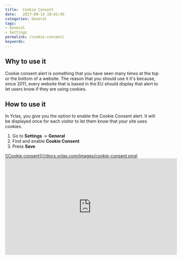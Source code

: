 ```yaml
---
title:  Cookie Consent
date:   2017-09-14 18:41:45
categories: General
tags: 
- General
- Settings
permalink: /cookie-consent/
keywords: 
---
```

## Why to use it

Cookie consent alert is something that you have seen many times at the top or the bottom of a website. The reason that you should use it it's because, since 2011, every website that is based in the EU should display that alert to let users know if they are using cookies. 

## How to use it

In Yclas, you give you the option to enable the Cookie Consent alert. It will be displayed once for each visitor to let them know that your site uses cookies.

1. Go to **Settings** -> **General**
2. Find and enable **Cookie Consent**
3. Press **Save**

<a href="//docs.yclas.com/images/2-step-sms.png" class="thumbnail gallery-item" data-gallery>
![Cookie consent](//docs.yclas.com/images/cookie-consent.png)
</a>

<iframe width="560" height="315" src="https://www.youtube.com/embed/videoseries?list=PLaW2GGHbsvD1Qc8Ds4kz5bArU98to-iWU" frameborder="0" allow="accelerometer; autoplay; encrypted-media; gyroscope; picture-in-picture" allowfullscreen></iframe>


